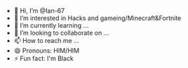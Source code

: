 - 👋 Hi, I’m @Ian-67
- 👀 I’m interested in Hacks and gameing/Minecraft&Fortnite
- 🌱 I’m currently learning ...
- 💞️ I’m looking to collaborate on ...
- 📫 How to reach me ...
- 😄 Pronouns: HIM/HIM
- ⚡ Fun fact: I'm Black

<!---
Ian-67/Ian-67 is a ✨ special ✨ repository because its `README.md` (this file) appears on your GitHub profile.
You can click the Preview link to take a look at your changes.
--->
